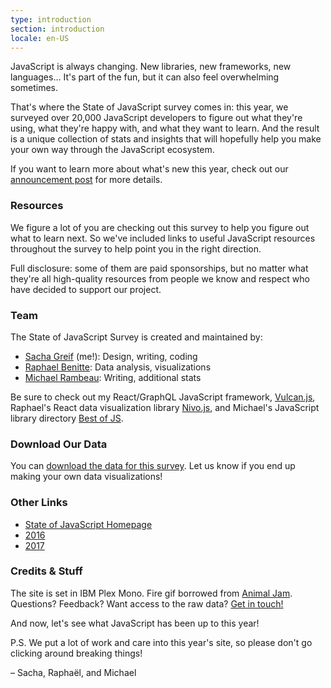 ```yaml
---
type: introduction
section: introduction
locale: en-US
---
```

 
<span class="first-line"><span class="first-letter">JavaScript</span> is always changing.</span> New libraries, new frameworks, new languages… It's part of the fun, but it can also feel overwhelming sometimes. 

That's where the State of JavaScript survey comes in: this year, we surveyed over 20,000 JavaScript developers to figure out what they're using, what they're happy with, and what they want to learn. And the result is a unique collection of stats and insights that will hopefully help you make your own way through the JavaScript ecosystem. 

If you want to learn more about what's new this year, check out our [announcement post](https://medium.freecodecamp.org/the-state-of-javascript-2018-8322bcc51bd8) for more details.

### Resources

We figure a lot of you are checking out this survey to help you figure out what to learn next. So we've included links to useful JavaScript resources throughout the survey to help point you in the right direction. 

Full disclosure: some of them are paid sponsorships, but no matter what they're all high-quality resources from people we know and respect who have decided to support our project. 

### Team

The State of JavaScript Survey is created and maintained by:

- [Sacha Greif](https://twitter.com/sachagreif) (me!): Design, writing, coding
- [Raphael Benitte](https://twitter.com/benitteraphael): Data analysis, visualizations
- [Michael Rambeau](https://twitter.com/michaelrambeau): Writing, additional stats

Be sure to check out my React/GraphQL JavaScript framework, [Vulcan.js](http://vulcanjs.org), Raphael's React data visualization library [Nivo.js](https://nivo.rocks), and Michael's JavaScript library directory [Best of JS](https://bestofjs.org).

### Download Our Data

You can [download the data for this survey](https://www.kaggle.com/sachag/state-of-javascript-2018). Let us know if you end up making your own data visualizations!

### Other Links

- [State of JavaScript Homepage](https://stateofjs.com)
- [2016](https://2016.stateofjs.com/)
- [2017](https://2017.stateofjs.com/)

### Credits & Stuff

The site is set in IBM Plex Mono. Fire gif borrowed from [Animal Jam](https://animal-jam-roleplay.wikia.com/wiki/File:Pixel-fire-gif-1.gif). Questions? Feedback? Want access to the raw data? [Get in touch!](mailto:hello@stateofjs.com)

And now, let's see what JavaScript has been up to this year!

P.S. We put a lot of work and care into this year's site, so please don't go clicking around breaking things!

<span class="conclusion__byline">– Sacha, Raphaël, and Michael</span>